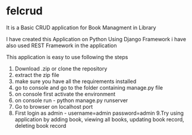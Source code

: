 # felcrud

It is a Basic CRUD application for Book Managment in Library

I have created this Application on Python Using Django Framework i have also used REST Framework in the application

This application is easy to use following the steps

1. Download .zip or clone the repository
2. extract the zip file
3. make sure you have all the requirements installed 
4. go to console and go to the folder containing manage.py file
5. on console first activate the environment 
6. on console run - python manage.py runserver 
7. Go to browser on localhost port 
8. First login as admin - username=admin password=admin
9.Try using application by adding book, viewing all books, updating book record, deleting book record
